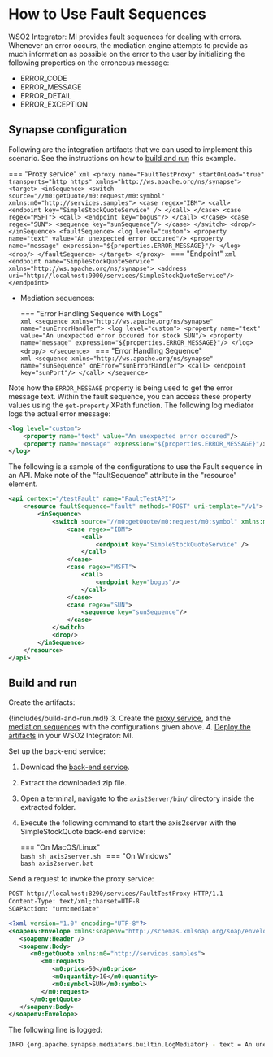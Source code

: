 # How to Use Fault Sequences
WSO2 Integrator: MI provides fault sequences for dealing with errors. Whenever an error occurs, the mediation engine attempts to provide as much information as possible on the error to the user by initializing the following properties on the erroneous message:

-	ERROR_CODE
-   ERROR_MESSAGE
-   ERROR_DETAIL
-   ERROR_EXCEPTION

## Synapse configuration
Following are the integration artifacts that we can used to implement this scenario. See the instructions on how to [build and run](#build-and-run) this example.

=== "Proxy service"
    ```xml
    <proxy name="FaultTestProxy" startOnLoad="true" transports="http https" xmlns="http://ws.apache.org/ns/synapse">
        <target>
            <inSequence>
                <switch source="//m0:getQuote/m0:request/m0:symbol" xmlns:m0="http://services.samples">
                    <case regex="IBM">
                        <call>
                           <endpoint key="SimpleStockQuoteService" />
                        </call>
                    </case>
                    <case regex="MSFT">
                        <call>
                            <endpoint key="bogus"/>
                        </call>
                    </case>
                    <case regex="SUN">
                        <sequence key="sunSequence"/>
                    </case>
                </switch>
                <drop/>
            </inSequence>
            <faultSequence>
                <log level="custom">
                    <property name="text" value="An unexpected error occured"/>
                    <property name="message" expression="${properties.ERROR_MESSAGE}"/>
                </log>
                <drop/>
            </faultSequence>
        </target>
    </proxy>
    ```
=== "Endpoint"
    ```xml
    <endpoint name="SimpleStockQuoteService" xmlns="http://ws.apache.org/ns/synapse">
       <address uri="http://localhost:9000/services/SimpleStockQuoteService"/>
    </endpoint>
    ```
    
-   Mediation sequences:

    === "Error Handling Sequence with Logs"        
        ```xml
        <sequence xmlns="http://ws.apache.org/ns/synapse" name="sunErrorHandler">
            <log level="custom">
                <property name="text" value="An unexpected error occured for stock SUN"/>
                <property name="message" expression="${properties.ERROR_MESSAGE}"/>
            </log>
            <drop/>
        </sequence>
        ```
    === "Error Handling Sequence"        
        ```xml
        <sequence xmlns="http://ws.apache.org/ns/synapse" name="sunSequence" onError="sunErrorHandler">
            <call>
                <endpoint key="sunPort"/>
            </call>
        </sequence>
        ```

Note how the `ERROR_MESSAGE` property is being used to get the error message text. Within the fault sequence, you can access these property values using
the `get-property` XPath function. The following log mediator logs the actual error message:

```xml
<log level="custom">  
    <property name="text" value="An unexpected error occured"/>
    <property name="message" expression="${properties.ERROR_MESSAGE}"/>
</log>
``` 



The following is a sample of the configurations to use the Fault sequence in an API. Make note of the "faultSequence" attribute in the "resource" element.

```xml
<api context="/testFault" name="FaultTestAPI">
    <resource faultSequence="fault" methods="POST" uri-template="/v1">
        <inSequence>
            <switch source="//m0:getQuote/m0:request/m0:symbol" xmlns:m0="http://services.samples">
                <case regex="IBM">
                    <call>
                        <endpoint key="SimpleStockQuoteService" />
                    </call>
                </case>
                <case regex="MSFT">
                    <call>
                        <endpoint key="bogus"/>
                    </call>
                </case>
                <case regex="SUN">
                    <sequence key="sunSequence"/>
                </case>
            </switch>
            <drop/>
        </inSequence>
    </resource>
</api>
```

## Build and run

Create the artifacts:

{!includes/build-and-run.md!}
3. Create the [proxy service]({{base_path}}/develop/creating-artifacts/creating-a-proxy-service), and the [mediation sequences]({{base_path}}/develop/creating-artifacts/creating-reusable-sequences) with the configurations given above.
4. [Deploy the artifacts]({{base_path}}/develop/deploy-artifacts) in your WSO2 Integrator: MI.

Set up the back-end service:

1. Download the [back-end service](https://github.com/wso2-docs/WSO2_EI/blob/master/Back-End-Service/axis2Server.zip).
2. Extract the downloaded zip file.
3. Open a terminal, navigate to the `axis2Server/bin/` directory inside the extracted folder.
4. Execute the following command to start the axis2server with the SimpleStockQuote back-end service:

    === "On MacOS/Linux"   
          ```bash
          sh axis2server.sh
          ```
    === "On Windows"              
          ```bash
          axis2server.bat
          ```

Send a request to invoke the proxy service:
```xml
POST http://localhost:8290/services/FaultTestProxy HTTP/1.1
Content-Type: text/xml;charset=UTF-8
SOAPAction: "urn:mediate"

<?xml version="1.0" encoding="UTF-8"?>
<soapenv:Envelope xmlns:soapenv="http://schemas.xmlsoap.org/soap/envelope/">
   <soapenv:Header />
   <soapenv:Body>
      <m0:getQuote xmlns:m0="http://services.samples">
         <m0:request>
            <m0:price>50</m0:price>
            <m0:quantity>10</m0:quantity>
            <m0:symbol>SUN</m0:symbol>
         </m0:request>
      </m0:getQuote>
   </soapenv:Body>
</soapenv:Envelope>
```

The following line is logged:
```bash
INFO {org.apache.synapse.mediators.builtin.LogMediator} - text = An unexpected error occured for stock SUN, message = Couldn't find the endpoint with the key : sunPort
```
